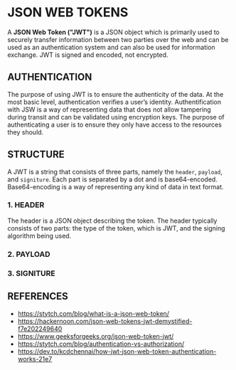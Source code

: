 # JSON WEB TOKENS 

A **JSON Web Token ("JWT")** is a JSON object which is primarily used to securely transfer information between two parties over the web and can be used as an authentication system and can also be used for information exchange. JWT is signed and encoded, not encrypted. 

## AUTHENTICATION
The purpose of using JWT is to ensure the authenticity of the data. At the most basic level, authentication verifies a user’s identity. Authentification with JSW is a way of representing data that does not allow tampering during transit and can be validated using encryption keys. The purpose of authenticating a user is to ensure they only have access to the resources they should.

## STRUCTURE

A JWT is a string that consists of three parts, namely the `header`, `payload`, and `signiture`. Each part is separated by a dot and is base64-encoded. Base64-encoding is a way of representing any kind of data in text format. 

### 1. HEADER

The header is a JSON object describing the token. The header typically consists of two parts: the type of the token, which is JWT, and the signing algorithm being used. 

### 2. PAYLOAD

### 3.  SIGNITURE



## REFERENCES

- https://stytch.com/blog/what-is-a-json-web-token/
- https://hackernoon.com/json-web-tokens-jwt-demystified-f7e202249640
- https://www.geeksforgeeks.org/json-web-token-jwt/
- https://stytch.com/blog/authentication-vs-authorization/
- https://dev.to/kcdchennai/how-jwt-json-web-token-authentication-works-21e7 

